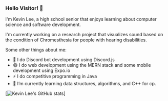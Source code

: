 ### Hello Visitor! 👋

I'm Kevin Lee, a high school senior that enjoys learning about computer science and software development. 

I'm currently working on a research project that visualizes sound based on the condition of Chromesthesia for people with hearing disabilities.

Some other things about me:
- 💬 I do Discord bot development using Discord.js
- 😄 I do web development using the MERN stack and some mobile development using Expo.io
- ⚡ I do competitive programming in Java
- 🌱 I’m currently learning data structures, algorithms, and C++ for cp.

[![Kevin Lee's GitHub stats](https://github-readme-stats.vercel.app/api?username=123kevinlee&count_private=true&show_icons=true&theme=prussian)]

<!--
**123kevinlee/123kevinlee** is a ✨ _special_ ✨ repository because its `README.md` (this file) appears on your GitHub profile.

Here are some ideas to get you started:

- 🔭 I’m currently working on ...
- 🌱 I’m currently learning ...
- 👯 I’m looking to collaborate on ...
- 🤔 I’m looking for help with ...
- 💬 Ask me about ...
- 📫 How to reach me: ...
- 😄 Pronouns: ...
- ⚡ Fun fact: ...
-->
